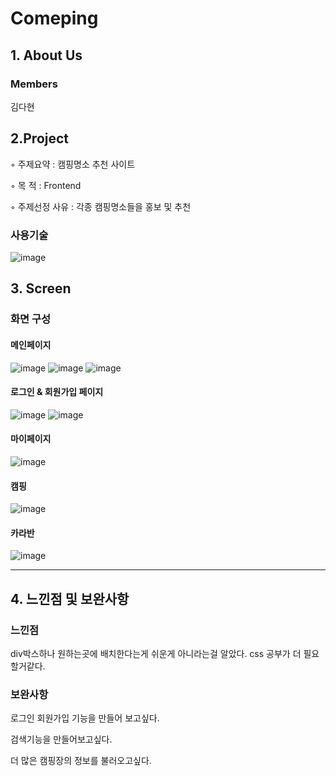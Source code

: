 # Comeping

## 1. About Us

### Members

김다현

## 2.Project
◦ 주제요약 : 캠핑명소 추천 사이트

◦ 목 적 : Frontend

◦ 주제선정 사유 : 각종 캠핑명소들을 홍보 및 추천
  
### 사용기술
![image](https://github.com/KimDaH1/project/assets/129045969/9b5a6010-1b77-4c0e-96b0-03e407597491)

## 3. Screen
### 화면 구성

#### 메인페이지
![image](https://github.com/KimDaH1/project/assets/129045969/1c9b61f7-d84d-4869-b781-fd6d0599933e)
![image](https://github.com/KimDaH1/project/assets/129045969/d01cc30d-c66c-4bd2-935f-b51c0f36589b)
![image](https://github.com/KimDaH1/project/assets/129045969/cba41fb5-2f43-46f4-9148-59eaa88d5195)

#### 로그인 & 회원가입 페이지
![image](https://github.com/KimDaH1/project/assets/129045969/da5ce75f-e81d-4c30-b8b8-abf44e8aa0b0)
![image](https://github.com/KimDaH1/project/assets/129045969/c26a0636-34af-43cb-af55-c8e26a3c8d44)

#### 마이페이지
![image](https://github.com/KimDaH1/project/assets/129045969/99a34d92-27b8-429b-a999-5cbb35955184)

#### 캠핑
![image](https://github.com/KimDaH1/project/assets/129045969/86ee2912-4723-45e2-b12f-eddd0976f9f6)

#### 카라반
![image](https://github.com/KimDaH1/project/assets/129045969/39fcf749-8f37-45df-8cde-b55eb2f75115)

---
## 4. 느낀점 및 보완사항

### 느낀점

div박스하나 원하는곳에 배치한다는게 쉬운게 아니라는걸 알았다. css 공부가 더 필요할거같다.


### 보완사항

로그인 회원가입 기능을 만들어 보고싶다.

검색기능을 만들어보고싶다.

더 많은 캠핑장의 정보를 불러오고싶다.

